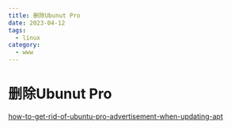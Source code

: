 ```yaml
---
title: 删除Ubunut Pro
date: 2023-04-12
tags:
  - linux
category:
  - www
---
```

# 删除Ubunut Pro

[how-to-get-rid-of-ubuntu-pro-advertisement-when-updating-apt](https://askubuntu.com/questions/1434512/how-to-get-rid-of-ubuntu-pro-advertisement-when-updating-apt)